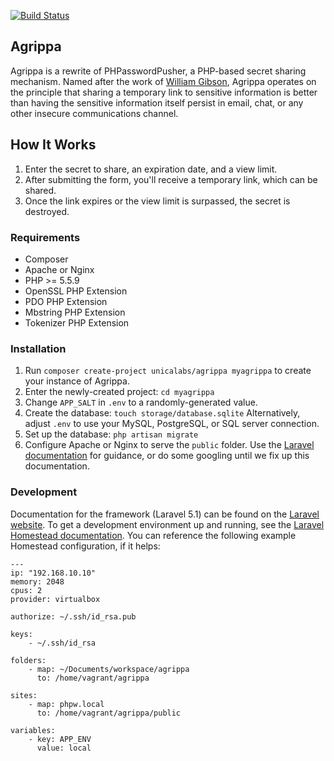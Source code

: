 [![Build Status](https://travis-ci.org/unicalabs/agrippa.svg)](https://travis-ci.org/unicalabs/agrippa)

## Agrippa

Agrippa is a rewrite of PHPasswordPusher, a PHP-based secret sharing mechanism. Named after the work of [William Gibson](https://en.wikipedia.org/wiki/Agrippa_(A_Book_of_the_Dead)), Agrippa operates on the principle that sharing a temporary link to sensitive information is better than having the sensitive information itself persist in email, chat, or any other insecure communications channel.

## How It Works

1. Enter the secret to share, an expiration date, and a view limit.
2. After submitting the form, you'll receive a temporary link, which can be shared.
3. Once the link expires or the view limit is surpassed, the secret is destroyed.

### Requirements
* Composer
* Apache or Nginx
* PHP >= 5.5.9
* OpenSSL PHP Extension
* PDO PHP Extension
* Mbstring PHP Extension
* Tokenizer PHP Extension

### Installation

1. Run `composer create-project unicalabs/agrippa myagrippa` to create your instance of Agrippa.
2. Enter the newly-created project: `cd myagrippa`
3. Change `APP_SALT` in `.env` to a randomly-generated value.
4. Create the database: `touch storage/database.sqlite` Alternatively, adjust `.env` to use your MySQL, PostgreSQL, or SQL server connection.
5. Set up the database: `php artisan migrate`
4. Configure Apache or Nginx to serve the `public` folder. Use the [Laravel documentation](http://laravel.com/docs/5.1#installation) for guidance, or do some googling until we fix up this documentation.

### Development

Documentation for the framework (Laravel 5.1) can be found on the [Laravel website](http://laravel.com/docs). To get a development environment up and running, see the [Laravel Homestead documentation](http://laravel.com/docs/5.1/homestead). You can reference the following example Homestead configuration, if it helps:

```
---
ip: "192.168.10.10"
memory: 2048
cpus: 2
provider: virtualbox

authorize: ~/.ssh/id_rsa.pub

keys:
    - ~/.ssh/id_rsa

folders:
    - map: ~/Documents/workspace/agrippa
      to: /home/vagrant/agrippa

sites:
    - map: phpw.local
      to: /home/vagrant/agrippa/public

variables:
    - key: APP_ENV
      value: local
```